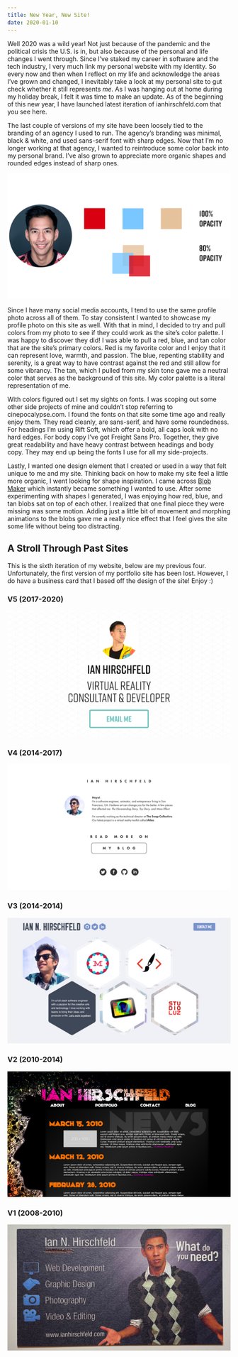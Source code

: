 ```yaml
---
title: New Year, New Site!
date: 2020-01-10
---
```


Well 2020 was a wild year! Not just because of the pandemic and the political crisis the U.S. is in, but also because of the personal and life changes I went through. Since I’ve staked my career in software and the tech industry, I very much link my personal website with my identity. So every now and then when I reflect on my life and acknowledge the areas I’ve grown and changed, I inevitably take a look at my personal site to gut check whether it still represents _me_. As I was hanging out at home during my holiday break, I felt it was time to make an update. As of the beginning of this new year, I have launched latest iteration of ianhirschfeld.com that you see here.

The last couple of versions of my site have been loosely tied to the branding of an agency I used to run. The agency’s branding was minimal, black & white, and used sans-serif font with sharp edges. Now that I’m no longer working at that agency, I wanted to reintroduce some color back into my personal brand. I’ve also grown to appreciate more organic shapes and rounded edges instead of sharp ones.

![Color Palette Exploration](../images/posts/NewYearNewSite_ColorPalette.png)

Since I have many social media accounts, I tend to use the same profile photo across all of them. To stay consistent I wanted to showcase my profile photo on this site as well. With that in mind, I decided to try and pull colors from my photo to see if they could work as the site’s color palette. I was happy to discover they did! I was able to pull a red, blue, and tan color that are the site’s primary colors. Red is my favorite color and I enjoy that it can represent love, warmth, and passion. The blue, repenting stability and serenity, is a great way to have contrast against the red and still allow for some vibrancy. The tan, which I pulled from my skin tone gave me a neutral color that serves as the background of this site. My color palette is a literal representation of me.

With colors figured out I set my sights on fonts. I was scoping out some other side projects of mine and couldn’t stop referring to cinepocalypse.com. I found the fonts on that site some time ago and really enjoy them. They read cleanly, are sans-serif, and have some roundedness. For headings I’m using Rift Soft, which offer a bold, all caps look with no hard edges. For body copy I’ve got Freight Sans Pro. Together, they give great readability and have heavy contrast between headings and body copy. They may end up being the fonts I use for all my side-projects.

Lastly, I wanted one design element that I created or used in a way that felt unique to me and my site. Thinking back on how to make my site feel a little more organic, I went looking for shape inspiration. I came across [Blob Maker](https://www.blobmaker.app/) which instantly became something I wanted to use. After some experimenting with shapes I generated, I was enjoying how red, blue, and tan blobs sat on top of each other. I realized that one final piece they were missing was some motion. Adding just a little bit of movement and morphing animations to the blobs gave me a really nice effect that I feel gives the site some life without being too distracting.

## A Stroll Through Past Sites

This is the sixth iteration of my website, below are my previous four. Unfortunately, the first version of my portfolio site has been lost. However, I do have a business card that I based off the design of the site! Enjoy :)

### V5 (2017-2020)

![Version 5](../images/posts/NewYearNewSite_v5.jpg)

### V4 (2014-2017)

![Version 4](../images/posts/NewYearNewSite_v4.jpg)

### V3 (2014-2014)

![Version 3](../images/posts/NewYearNewSite_v3.jpg)

### V2 (2010-2014)

![Version 2](../images/posts/NewYearNewSite_v2.jpg)

### V1 (2008-2010)

![Version 1](../images/posts/NewYearNewSite_v1.jpg)

